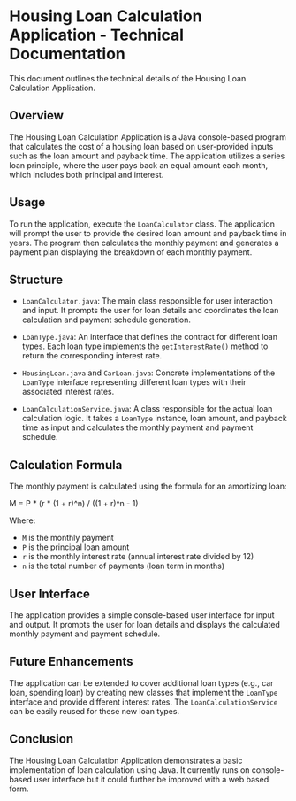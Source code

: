 # Housing Loan Calculation Application - Technical Documentation

This document outlines the technical details of the Housing Loan Calculation Application.

## Overview

The Housing Loan Calculation Application is a Java console-based program that calculates the cost of a housing 
loan based on user-provided inputs such as the loan amount and payback time. The application utilizes a series 
loan principle, where the user pays back an equal amount each month, which includes both principal and interest.

## Usage

To run the application, execute the `LoanCalculator` class.
The application will prompt the user to provide the desired loan amount and payback time in years. 
The program then calculates the monthly payment and generates a payment plan displaying the breakdown 
of each monthly payment.

## Structure

- `LoanCalculator.java`: The main class responsible for user interaction and input. 
    It prompts the user for loan details and coordinates the loan calculation and payment schedule generation.

- `LoanType.java`: An interface that defines the contract for different loan types.
    Each loan type implements the `getInterestRate()` method to return the corresponding interest rate.

- `HousingLoan.java` and `CarLoan.java`: Concrete implementations of the `LoanType` interface representing 
    different loan types with their associated interest rates.

- `LoanCalculationService.java`: A class responsible for the actual loan calculation logic. 
    It takes a `LoanType` instance, loan amount, and payback time as input and calculates the monthly 
    payment and payment schedule.

## Calculation Formula

The monthly payment is calculated using the formula for an amortizing loan:

M = P * (r * (1 + r)^n) / ((1 + r)^n - 1)

Where:
- `M` is the monthly payment
- `P` is the principal loan amount
- `r` is the monthly interest rate (annual interest rate divided by 12)
- `n` is the total number of payments (loan term in months)

## User Interface

The application provides a simple console-based user interface for input and output. 
It prompts the user for loan details and displays the calculated monthly payment and payment schedule.

## Future Enhancements

The application can be extended to cover additional loan types (e.g., car loan, spending loan) by creating 
new classes that implement the `LoanType` interface and provide different interest rates. 
The `LoanCalculationService` can be easily reused for these new loan types.

## Conclusion

The Housing Loan Calculation Application demonstrates a basic implementation of loan calculation using Java. 
It currently runs on console-based user interface but it could further be improved with a web based form.
